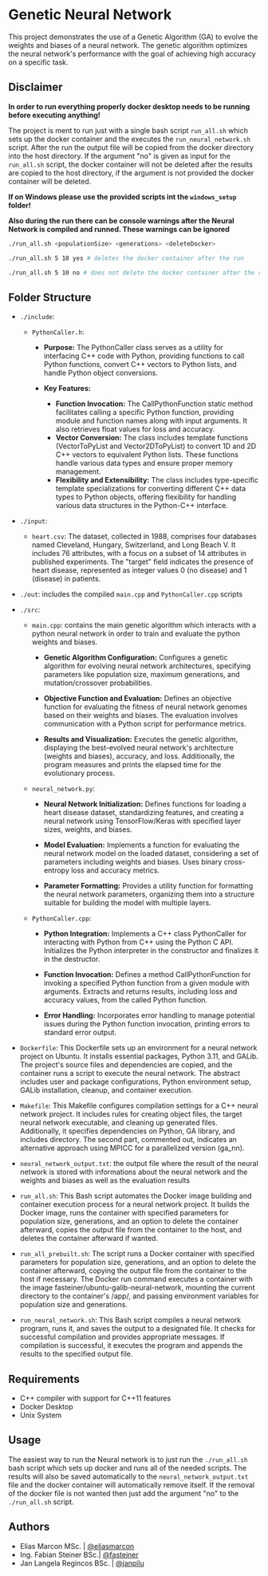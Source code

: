 # Genetic Neural Network

This project demonstrates the use of a Genetic Algorithm (GA) to evolve the weights and biases of a neural network. The genetic algorithm optimizes the neural network's performance with the goal of achieving high accuracy on a specific task. 

## Disclaimer

**In order to run everything properly docker desktop needs to be running before executing anything!**

The project is ment to run just with a single bash script `run_all.sh` which sets up the docker container and the executes the `run_neural_network.sh` script. After the run the output file will be copied from the docker directory into the host directory. If the argument "no" is given as input for the `run_all.sh` script, the docker container will not be deleted after the results are copied to the host directory, if the argument is not provided the docker container will be deleted.

**If on Windows please use the provided scripts int the `windows_setup` folder!**

**Also during the run there can be console warnings after the Neural Network is compiled and runned. These warnings can be ignored**

```sh
./run_all.sh <populationSize> <generations> <deleteDocker>

./run_all.sh 5 10 yes # deletes the docker container after the run

./run_all.sh 5 10 no # does not delete the docker container after the run 
```

## Folder Structure

- `./include`:

  - `PythonCaller.h`: 
    - **Purpose:** The PythonCaller class serves as a utility for interfacing C++ code with Python, providing functions to call Python functions, convert C++ vectors to Python lists, and handle Python object conversions.

    - **Key Features:**

      - **Function Invocation:** The CallPythonFunction static method facilitates calling a specific Python function, providing module and function names along with input arguments. It also retrieves float values for loss and accuracy.
      - **Vector Conversion:** The class includes template functions (VectorToPyList and Vector2DToPyList) to convert 1D and 2D C++ vectors to equivalent Python lists. These functions handle various data types and ensure proper memory management.
      - **Flexibility and Extensibility:** The class includes type-specific template specializations for converting different C++ data types to Python objects, offering flexibility for handling various data structures in the Python-C++ interface.

- `./input`:

  - `heart.csv`: The dataset, collected in 1988, comprises four databases named Cleveland, Hungary, Switzerland, and Long Beach V. It includes 76 attributes, with a focus on a subset of 14 attributes in published experiments. The "target" field indicates the presence of heart disease, represented as integer values 0 (no disease) and 1 (disease) in patients.


- `./out`: includes the compiled `main.cpp` and `PythonCaller.cpp` scripts

- `./src`:

  - `main.cpp`: contains the main genetic algorithm which interacts with a python neural network in order to train and evaluate the python weights and biases.

    - **Genetic Algorithm Configuration:** Configures a genetic algorithm for evolving neural network architectures, specifying parameters like population size, maximum generations, and mutation/crossover probabilities.
    
    - **Objective Function and Evaluation:** Defines an objective function for evaluating the fitness of neural network genomes based on their weights and biases. The evaluation involves communication with a Python script for performance metrics.
    
    - **Results and Visualization:** Executes the genetic algorithm, displaying the best-evolved neural network's architecture (weights and biases), accuracy, and loss. Additionally, the program measures and prints the elapsed time for the evolutionary process.

  - `neural_network.py`: 

    - **Neural Network Initialization:** Defines functions for loading a heart disease dataset, standardizing features, and creating a neural network using TensorFlow/Keras with specified layer sizes, weights, and biases.
    
    - **Model Evaluation:** Implements a function for evaluating the neural network model on the loaded dataset, considering a set of parameters including weights and biases. Uses binary cross-entropy loss and accuracy metrics.

    - **Parameter Formatting:** Provides a utility function for formatting the neural network parameters, organizing them into a structure suitable for building the model with multiple layers.

  - `PythonCaller.cpp`: 
    - **Python Integration:** Implements a C++ class PythonCaller for interacting with Python from C++ using the Python C API. Initializes the Python interpreter in the constructor and finalizes it in the destructor.
    
    - **Function Invocation:** Defines a method CallPythonFunction for invoking a specified Python function from a given module with arguments. Extracts and returns results, including loss and accuracy values, from the called Python function.
    
    - **Error Handling:** Incorporates error handling to manage potential issues during the Python function invocation, printing errors to standard error output.

- `Dockerfile`: This Dockerfile sets up an environment for a neural network project on Ubuntu. It installs essential packages, Python 3.11, and GALib. The project's source files and dependencies are copied, and the container runs a script to execute the neural network. The abstract includes user and package configurations, Python environment setup, GALib installation, cleanup, and container execution.

- `Makefile`: This Makefile configures compilation settings for a C++ neural network project. It includes rules for creating object files, the target neural network executable, and cleaning up generated files. Additionally, it specifies dependencies on Python, GA library, and includes directory. The second part, commented out, indicates an alternative approach using MPICC for a parallelized version (ga_nn).

- `neural_network_output.txt`: the output file where the result of the neural network is stored with informations about the neural network and the weights and biases as well as the evaluation results

- `run_all.sh`: This Bash script automates the Docker image building and container execution process for a neural network project. It builds the Docker image, runs the container with specified parameters for population size, generations, and an option to delete the container afterward, copies the output file from the container to the host, and deletes the container afterward if wanted.

- `run_all_prebuilt.sh`: The script runs a Docker container with specified parameters for population size, generations, and an option to delete the container afterward, copying the output file from the container to the host if necessary. The Docker run command executes a container with the image fasteiner/ubuntu-galib-neural-network, mounting the current directory to the container's /app/, and passing environment variables for population size and generations.


- `run_neural_network.sh`: This Bash script compiles a neural network program, runs it, and saves the output to a designated file. It checks for successful compilation and provides appropriate messages. If compilation is successful, it executes the program and appends the results to the specified output file.

## Requirements
- C++ compiler with support for C++11 features
- Docker Desktop
- Unix System


## Usage

The easiest way to run the Neural network is to just run the `./run_all.sh` bash script which sets up docker and runs all of the needed scripts. The results will also be saved automatically to the `neural_network_output.txt` file and the docker container will automatically remove itself. If the removal of the docker file is not wanted then just add the argument "no" to the `./run_all.sh` script.

## Authors

- Elias Marcon MSc. | [@eliasmarcon](https://github.com/eliasmarcon)
- Ing. Fabian Steiner BSc.| [@fasteiner](https://github.com/fasteiner/)
- Jan Langela Regincos BSc. | [@janpilu](https://github.com/janpilu)


